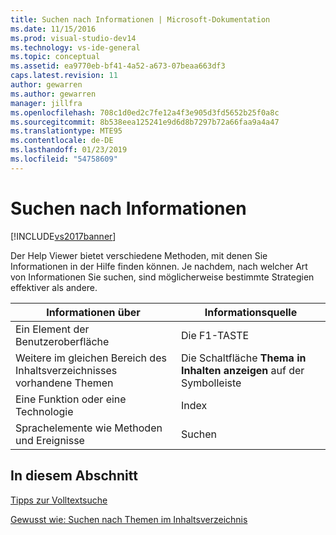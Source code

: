 ```yaml
---
title: Suchen nach Informationen | Microsoft-Dokumentation
ms.date: 11/15/2016
ms.prod: visual-studio-dev14
ms.technology: vs-ide-general
ms.topic: conceptual
ms.assetid: ea9770eb-bf41-4a52-a673-07beaa663df3
caps.latest.revision: 11
author: gewarren
ms.author: gewarren
manager: jillfra
ms.openlocfilehash: 708c1d0ed2c7fe12a4f3e905d3fd5652b25f0a8c
ms.sourcegitcommit: 8b538eea125241e9d6d8b7297b72a66faa9a4a47
ms.translationtype: MTE95
ms.contentlocale: de-DE
ms.lasthandoff: 01/23/2019
ms.locfileid: "54758609"
---
```

# <a name="locate-information"></a>Suchen nach Informationen
[!INCLUDE[vs2017banner](../includes/vs2017banner.md)]

Der Help Viewer bietet verschiedene Methoden, mit denen Sie Informationen in der Hilfe finden können. Je nachdem, nach welcher Art von Informationen Sie suchen, sind möglicherweise bestimmte Strategien effektiver als andere.  
  
|Informationen über|Informationsquelle|  
|----------------------------|---------|  
|Ein Element der Benutzeroberfläche|Die F1-TASTE|  
|Weitere im gleichen Bereich des Inhaltsverzeichnisses vorhandene Themen|Die Schaltfläche **Thema in Inhalten anzeigen** auf der Symbolleiste|  
|Eine Funktion oder eine Technologie|Index|  
|Sprachelemente wie Methoden und Ereignisse|Suchen|  
  
## <a name="in-this-section"></a>In diesem Abschnitt  
 [Tipps zur Volltextsuche](../ide/full-text-search-tips.md)  
  
 [Gewusst wie: Suchen nach Themen im Inhaltsverzeichnis](../ide/how-to-find-topics-in-the-table-of-contents.md)
